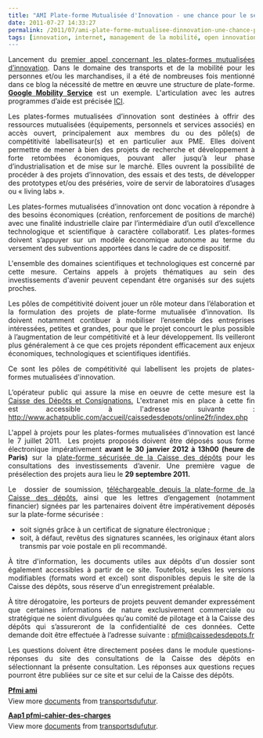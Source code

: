 ```yaml
---
title: "AMI Plate-forme Mutualisée d'Innovation - une chance pour le secteur des Transports Intelligents"
date: 2011-07-27 14:33:27
permalink: /2011/07/ami-plate-forme-mutualisee-dinnovation-une-chance-pour-le-secteur-des-transports-intelligents.html
tags: [innovation, internet, management de la mobilité, open innovation, plate-forme, Plateforme d'idées, Service de mobilité]
---
```


<p style="text-align: justify">Lancement du <a href="http://competitivite.gouv.fr/les-investissements-d-avenir-une-opportunite-pour-les-poles-de-competitivite/les-projets-de-plates-formes-mutualisees-d-innovation-une-opportunite-pour-les-poles-de-competitivite-659.html">premier appel concernant les plates-formes mutualisées d’innovation</a>. Dans le domaine des transports et de la mobilité pour les personnes et/ou les marchandises, il a été de nombreuses fois mentionné dans ce blog la nécessité de mettre en œuvre une structure de plate-forme. <strong><a href="https://gabrielplassat.github.io/transportsdufutur/2011/07/google-mobility-service-et-si-nous-le-faisions-sans-attendre-.html" target="_blank">Google Mobility Service</a></strong> est un exemple. L'articulation avec les autres programmes d’aide est précisée <a href="http://competitivite.gouv.fr/les-projets-de-plates-formes-mutualisees-d-innovation-une-opportunite-pour-les-poles-de-competitivite/l-articulation-entre-les-plates-formes-mutualisees-d-innovation-et-d-autres-mesures-690.html">ICI</a>.</p> <p style="text-align: justify">Les plates-formes mutualisées d’innovation sont destinées à offrir des ressources mutualisées (équipements, personnels et services associés) en accès ouvert, principalement aux membres du ou des pôle(s) de compétitivité labellisateur(s) et en particulier aux PME. Elles doivent permettre de mener à bien des projets de recherche et développement à forte retombées économiques, pouvant aller jusqu’à leur phase d’industrialisation et de mise sur le marché. Elles ouvrent la possibilité de procéder à des projets d’innovation, des essais et des tests, de développer des prototypes et/ou des préséries, voire de servir de laboratoires d’usages ou « living labs ». </p>  <!--more-->   <p style="text-align: justify">Les plates-formes mutualisées d’innovation ont donc vocation à répondre à des besoins économiques (création, renforcement de positions de marché) avec une finalité industrielle claire par l’intermédiaire d’un outil d’excellence technologique et scientifique à caractère collaboratif. Les plates-formes doivent s’appuyer sur un modèle économique autonome au terme du versement des subventions apportées dans le cadre de ce dispositif.</p> <p style="text-align: justify">L'ensemble des domaines scientifiques et technologiques est concerné par cette mesure. Certains appels à projets thématiques au sein des investissements d'avenir peuvent cependant être organisés sur des sujets proches.</p> <p style="text-align: justify">Les pôles de compétitivité doivent jouer un rôle moteur dans l’élaboration et la formulation des projets de plate-forme mutualisée d’innovation. Ils doivent notamment contibuer à mobiliser l’ensemble des entreprises intéressées, petites et grandes, pour que le projet concourt le plus possible à l’augmentation de leur compétitivité et à leur développement. Ils veilleront plus généralement à ce que ces projets répondent efficacement aux enjeux économiques, technologiques et scientifiques identifiés.</p> <p style="text-align: justify">Ce sont les pôles de compétitivité qui labellisent les projets de plates-formes mutualisées d'innovation.</p> <p style="text-align: justify">L’opérateur public qui assure la mise en oeuvre de cette mesure est la <a href="http://www.caissedesdepots.fr/fr/accueil.html">Caisse des Dépôts et Consignations.</a> L'extranet mis en place à cette fin est accessible à l'adresse suivante : <a href="http://www.achatpublic.com/accueil/caissedesdepots/online2fr/index.php">http://www.achatpublic.com/accueil/caissedesdepots/online2fr/index.php</a></p> <p style="text-align: justify">L'appel à projets pour les plates-formes mutualisées d'innovation est lancé le 7 juillet 2011.  Les projets proposés doivent être déposés sous forme électronique impérativement <strong>avant le 30 janvier 2012 à 13h00 (heure de Paris)</strong> sur la <a href="http://www.achatpublic.com/accueil/caissedesdepots/online2fr/index.php">plate-forme sécurisée de la Caisse des dépôts</a> pour les consultations des investissements d’avenir. Une première vague de présélection des projets aura lieu le <strong>29 septembre 2011.</strong></p> <p style="text-align: justify">Le  dossier de soumission, <a href="http://www.achatpublic.com/accueil/caissedesdepots/online2fr/index.php">téléchargeable depuis la plate-forme de la Caisse des dépôts</a>, ainsi que les lettres d’engagement (notamment financier) signées par les partenaires doivent être impérativement déposés sur la plate-forme sécurisée :</p> <ul style="text-align: justify"> <li>soit signés grâce à un certificat de signature électronique ; </li> <li>soit, à défaut, revêtus des signatures scannées, les originaux étant alors transmis par voie postale en pli recommandé.</li> </ul> <p style="text-align: justify">À titre d'information, les documents utiles aux dépôts d'un dossier sont également accessibles à partir de ce site. Toutefois, seules les versions modifiables (formats word et excel) sont disponibles depuis le site de la Caisse des dépôts, sous réserve d'un enregistrement préalable. </p> <p style="text-align: justify">À titre dérogatoire, les porteurs de projets peuvent demander expressément que certaines informations de nature exclusivement commerciale ou stratégique ne soient divulguées qu’au comité de pilotage et à la Caisse des dépôts qui s’assureront de la confidentialité de ces données. Cette demande doit être effectuée à l’adresse suivante : <a href="linkTo_UnCryptMailto('jxfiql7mcjfXzxfppbabpabmlqp+co');">pfmi@caissedesdepots.fr</a></p> <p style="text-align: justify">Les questions doivent être directement posées dans le module questions-réponses du site des consultations de la Caisse des dépôts en sélectionnant la présente consultation. Les réponses aux questions reçues pourront être publiées sur ce site et sur celui de la Caisse des dépôts.</p> <div id="__ss_8702419" style="width: 477px"><strong style="margin: 12px 0 4px"><a href="http://www.slideshare.net/transportsdufutur/pfmi-ami" title="Pfmi ami">Pfmi ami</a></strong>        <div style="padding: 5px 0 12px">View more <a href="http://www.slideshare.net/">documents</a> from <a href="http://www.slideshare.net/transportsdufutur">transportsdufutur</a>.</div> </div> <div id="__ss_8702480" style="width: 477px"><strong style="margin: 12px 0 4px"><a href="http://www.slideshare.net/transportsdufutur/aap1-pfmicahierdescharges-8702480" title="Aap1 pfmi-cahier-des-charges">Aap1 pfmi-cahier-des-charges</a></strong>        <div style="padding: 5px 0 12px">View more <a href="http://www.slideshare.net/">documents</a> from <a href="http://www.slideshare.net/transportsdufutur">transportsdufutur</a>.</div> </div>
